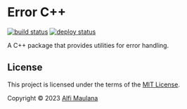 # Error C++

[![build status](https://img.shields.io/github/actions/workflow/status/threeal/cpp/build.yml?branch=main)](https://github.com/threeal/cpp/actions/workflows/build.yml)
[![deploy status](https://img.shields.io/github/actions/workflow/status/threeal/cpp/deploy.yaml?branch=main&label=deploy)](https://github.com/threeal/cpp/actions/workflows/deploy.yaml)

A C++ package that provides utilities for error handling.

## License

This project is licensed under the terms of the [MIT License](./LICENSE).

Copyright © 2023 [Alfi Maulana](https://github.com/threeal)
